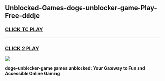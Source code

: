 
## Unblocked-Games-doge-unblocker-game-Play-Free-dddje
<h3>
<a href="https://premium76.site?title=doge-unblocker-game&ref=15A">CLICK TO PLAY</a></h3>
<hr>

<h3>
<a href="https://premium76.site?title=doge-unblocker-game&ref=15A">CLICK 2 PLAY</a>
  
</h3>

<a href="https://premium76.site?title=doge-unblocker-game&ref=15A"><img src="https://clearcache.store/games.png"></a>


**doge-unblocker-game games unblocked: Your Gateway to Fun and Accessible Online Gaming**
